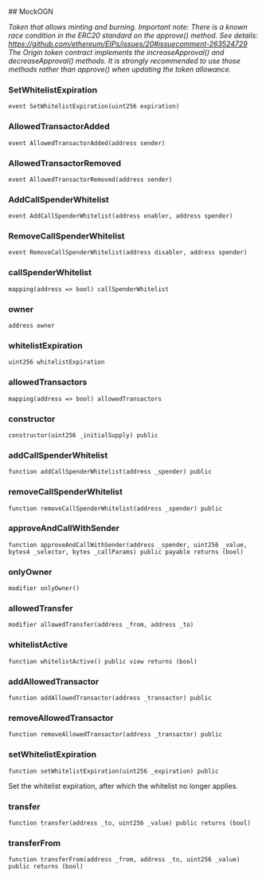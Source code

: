 ﻿﻿## MockOGN

_Token that allows minting and burning.
Important note:
  There is a known race condition in the ERC20 standard on the approve() method.
  See details: https://github.com/ethereum/EIPs/issues/20#issuecomment-263524729
  The Origin token contract implements the increaseApproval() and decreaseApproval() methods.
  It is strongly recommended to use those methods rather than approve()
  when updating the token allowance._


### SetWhitelistExpiration

```solidity
event SetWhitelistExpiration(uint256 expiration)
```

### AllowedTransactorAdded

```solidity
event AllowedTransactorAdded(address sender)
```

### AllowedTransactorRemoved

```solidity
event AllowedTransactorRemoved(address sender)
```

### AddCallSpenderWhitelist

```solidity
event AddCallSpenderWhitelist(address enabler, address spender)
```

### RemoveCallSpenderWhitelist

```solidity
event RemoveCallSpenderWhitelist(address disabler, address spender)
```

### callSpenderWhitelist

```solidity
mapping(address => bool) callSpenderWhitelist
```

### owner

```solidity
address owner
```

### whitelistExpiration

```solidity
uint256 whitelistExpiration
```

### allowedTransactors

```solidity
mapping(address => bool) allowedTransactors
```

### constructor

```solidity
constructor(uint256 _initialSupply) public
```







### addCallSpenderWhitelist

```solidity
function addCallSpenderWhitelist(address _spender) public
```







### removeCallSpenderWhitelist

```solidity
function removeCallSpenderWhitelist(address _spender) public
```







### approveAndCallWithSender

```solidity
function approveAndCallWithSender(address _spender, uint256 _value, bytes4 _selector, bytes _callParams) public payable returns (bool)
```







### onlyOwner

```solidity
modifier onlyOwner()
```

### allowedTransfer

```solidity
modifier allowedTransfer(address _from, address _to)
```

### whitelistActive

```solidity
function whitelistActive() public view returns (bool)
```







### addAllowedTransactor

```solidity
function addAllowedTransactor(address _transactor) public
```







### removeAllowedTransactor

```solidity
function removeAllowedTransactor(address _transactor) public
```







### setWhitelistExpiration

```solidity
function setWhitelistExpiration(uint256 _expiration) public
```



Set the whitelist expiration, after which the whitelist no longer
applies.



### transfer

```solidity
function transfer(address _to, uint256 _value) public returns (bool)
```







### transferFrom

```solidity
function transferFrom(address _from, address _to, uint256 _value) public returns (bool)
```







